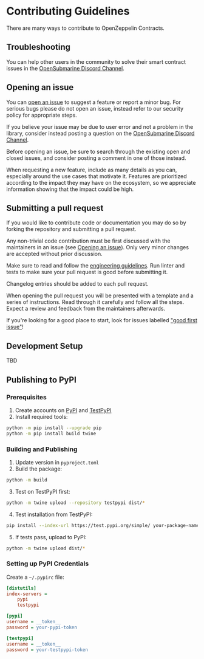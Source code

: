 # Contributing Guidelines

There are many ways to contribute to OpenZeppelin Contracts.

## Troubleshooting

You can help other users in the community to solve their smart contract issues in the [OpenSubmarine Discord Channel].

[OpenSubmarine Discord Channel]: https://discord.com/channels/1055863853633785857/1331392190282465280

## Opening an issue

You can [open an issue] to suggest a feature or report a minor bug. For serious bugs please do not open an issue, instead refer to our security policy for appropriate steps.

If you believe your issue may be due to user error and not a problem in the library, consider instead posting a question on the [OpenSubmarine Discord Channel].

Before opening an issue, be sure to search through the existing open and closed issues, and consider posting a comment in one of those instead.

When requesting a new feature, include as many details as you can, especially around the use cases that motivate it. Features are prioritized according to the impact they may have on the ecosystem, so we appreciate information showing that the impact could be high.


[open an issue]: https://github.com/Open-Submarine/opensubmarine-contracts/issues/new/choose

## Submitting a pull request

If you would like to contribute code or documentation you may do so by forking the repository and submitting a pull request.

Any non-trivial code contribution must be first discussed with the maintainers in an issue (see [Opening an issue](#opening-an-issue)). Only very minor changes are accepted without prior discussion.

Make sure to read and follow the [engineering guidelines](./GUIDELINES.md). Run linter and tests to make sure your pull request is good before submitting it.

Changelog entries should be added to each pull request.

When opening the pull request you will be presented with a template and a series of instructions. Read through it carefully and follow all the steps. Expect a review and feedback from the maintainers afterwards.

If you're looking for a good place to start, look for issues labelled ["good first issue"](https://github.com/Open-Submarine/opensubmarine-contracts/labels/good%20first%20issue)!

## Development Setup

TBD

## Publishing to PyPI

### Prerequisites

1. Create accounts on [PyPI](https://pypi.org/) and [TestPyPI](https://test.pypi.org/)
2. Install required tools:
```bash
python -m pip install --upgrade pip
python -m pip install build twine
```

### Building and Publishing

1. Update version in `pyproject.toml`
2. Build the package:
```bash
python -m build
```

3. Test on TestPyPI first:
```bash
python -m twine upload --repository testpypi dist/*
```

4. Test installation from TestPyPI:
```bash
pip install --index-url https://test.pypi.org/simple/ your-package-name
```

5. If tests pass, upload to PyPI:
```bash
python -m twine upload dist/*
```

### Setting up PyPI Credentials

Create a `~/.pypirc` file:
```ini
[distutils]
index-servers =
    pypi
    testpypi

[pypi]
username = __token__
password = your-pypi-token

[testpypi]
username = __token__
password = your-testpypi-token
```